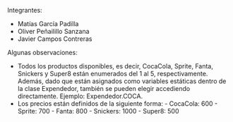 Integrantes:
* Matías García Padilla
* Oliver Peñailillo Sanzana
* Javier Campos Contreras




Algunas observaciones:
  * Todos los productos disponibles, es decir, CocaCola, Sprite, Fanta, Snickers y Super8 están enumerados del 1 al 5, respectivamente. Además, dado que están asignados como variables estáticas dentro de la clase Expendedor, también se pueden
elegir accediendo directamente. Ejemplo: Expendedor.COCA. 
  * Los precios están definidos de la siguiente forma:
          - CocaCola: 600
          - Sprite: 700
          - Fanta: 800
          - Snickers: 1000
          - Super8: 500
